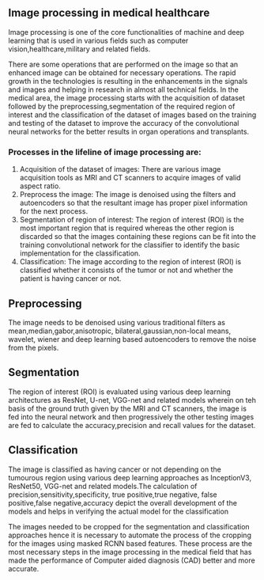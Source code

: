 ## Image processing in medical healthcare

Image processing is one of the core functionalities of machine and deep learning that is used in various fields such as computer vision,healthcare,military and related fields.

There are some operations that are performed on the image so that an enhanced image can be obtained for necessary operations. The rapid growth in the technologies is resulting in the enhancements in the signals and images and helping in research in almost all technical fields.
In the medical area, the image processing starts with the acquisition of dataset followed by the preprocessing,segmentation of the required region of interest and the classification of the dataset of images based on the training and testing of the dataset to improve the accuracy of the convolutional neural networks for the better results in organ operations and transplants.

### Processes in the lifeline of image processing are:
1. Acquisition of the dataset of images: There are various image acquisition tools as MRI and CT scanners to acquire images of valid aspect ratio.
2. Preprocess the image: The image is denoised using the filters and autoencoders so that the resultant image has proper pixel information for the next process.
3. Segmentation of region of interest: The region of interest (ROI) is the most important region that is required whereas the other region is discarded so that the images containing these regions can be fit into the training convolutional network for the classifier to identify the basic implementation for the classification.
4. Classification: The image according to the region of interest (ROI) is classified whether it consists of the tumor or not and whether the patient is having cancer or not.

## Preprocessing

The image needs to be denoised using various traditional filters as mean,median,gabor,anisotropic, bilateral,gaussian,non-local means, wavelet, wiener and deep learning based autoencoders
to remove the noise from the pixels.

## Segmentation

The region of interest (ROI) is evaluated using various deep learning architectures as ResNet, U-net, VGG-net and related models wherein on teh basis of the ground truth given by the MRI and CT scanners, the 
image is fed into the neural network and then progressively the other testing images are fed to calculate the accuracy,precision and recall values for the dataset.

## Classification

The image is classified as having cancer or not depending on the tumourous region using various deep learning approaches as InceptionV3, ResNet50, VGG-net and related models.The calculation of 
precision,sensitivity,specificity, true positive,true negative, false positive,false negative,accuracy depict the overall development of the models and helps in verifying the actual model for the classification

The images needed to be cropped for the segmentation and classification approaches hence it is necessary to automate the process of the  cropping for the images using masked RCNN based features.
These process are the most necessary steps in the image processing in the medical field that has made the performance of Computer aided diagnosis (CAD) better and more accurate.

